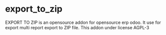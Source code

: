 # export_to_zip
EXPORT TO ZIP is an opensource addon for opensource erp odoo.
It use for export multi report export to ZIP file.
This addon under license AGPL-3
